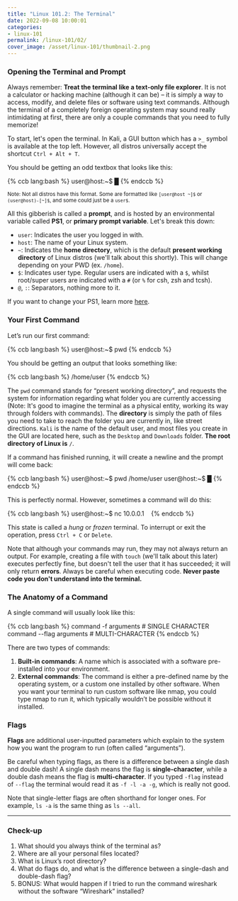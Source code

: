 ```yaml
---
title: "Linux 101.2: The Terminal"
date: 2022-09-08 10:00:01
categories:
- linux-101
permalink: /linux-101/02/
cover_image: /asset/linux-101/thumbnail-2.png
---
```


### Opening the Terminal and Prompt

Always remember: **Treat the terminal like a text-only file explorer**. It is not a calculator or hacking machine (although it can be) – it is simply a way to access, modify, and delete files or software using text commands. Although the terminal of a completely foreign operating system may sound really intimidating at first, there are only a couple commands that you need to fully memorize!

To start, let's open the terminal. In Kali, a GUI button which has a `>_` symbol is available at the top left. However, all distros universally accept the shortcut `Ctrl + Alt + T`.

You should be getting an odd textbox that looks like this:

{% ccb lang:bash %}
user@host:~$ █
{% endccb %}

<sub>Note: Not all distros have this format. Some are formatted like `[user@host ~]$` or `(user@host)-[~]$`, and some could just be a `user$`.</sub>

All this gibberish is called a **prompt**, and is hosted by an environmental variable called **PS1**, or **primary prompt variable**. Let's break this down:

- `user`: Indicates the user you logged in with.
- `host`: The name of your Linux system.
- `~`: Indicates the **home directory**, which is the default **present working directory** of Linux distros (we'll talk about this shortly). This will change depending on your PWD (ex. `/home`).
- `$`: Indicates user type. Regular users are indicated with a `$`, whilst root/super users are indicated with a `#` (or `%` for csh, zsh and tcsh).
- `@`, `:`: Separators, nothing more to it.

If you want to change your PS1, learn more [here](https://linuxconfig.org/bash-prompt-basics).

### Your First Command

Let’s run our first command:

{% ccb lang:bash %}
user@host:~$ pwd
{% endccb %}

You should be getting an output that looks something like:

{% ccb lang:bash %}
/home/user
{% endccb %}

The `pwd` command stands for “present working directory”, and requests the system for information regarding what folder you are currently accessing (Note: It's good to imagine the terminal as a physical entity, working its way through folders with commands). The **directory** is simply the path of files you need to take to reach the folder you are currently in, like street directions. `Kali` is the name of the default user, and most files you create in the GUI are located here, such as the `Desktop` and `Downloads` folder. **The root directory of Linux is** `/`.

If a command has finished running, it will create a newline and the prompt will come back:

{% ccb lang:bash %}
user@host:~$ pwd
/home/user
user@host:~$ █
{% endccb %}

This is perfectly normal. However, sometimes a command will do this:

{% ccb lang:bash %}
user@host:~$ nc 10.0.0.1
‎
‎
‎
{% endccb %}

This state is called a _hung_ or _frozen_ terminal. To interrupt or exit the operation, press `Ctrl + C` or `Delete`.

Note that although your commands may run, they may not always return an output. For example, creating a file with `touch` (we'll talk about this later) executes perfectly fine, but doesn't tell the user that it has succeeded; it will only return **errors**. Always be careful when executing code. **Never paste code you don't understand into the terminal.**

### The Anatomy of a Command

A single command will usually look like this:

{% ccb lang:bash %}
command -f arguments # SINGLE CHARACTER
command --flag arguments # MULTI-CHARACTER
{% endccb %}

There are two types of commands:

1. **Built-in commands**: A name which is associated with a software pre-installed into your environment.
2. **External commands**: The command is either a pre-defined name by the operating system, or a custom one installed by other software. When you want your terminal to run custom software like nmap, you could type nmap to run it, which typically wouldn’t be possible without it installed.

### Flags

**Flags** are additional user-inputted parameters which explain to the system how you want the program to run (often called “arguments”).

Be careful when typing flags, as there is a difference between a single dash and double dash! A single dash means the flag is **single-character**, while a double dash means the flag is **multi-character**. If you typed `-flag` instead of `--flag` the terminal would read it as `-f -l -a -g`, which is really not good.

Note that single-letter flags are often shorthand for longer ones. For example, `ls -a` is the same thing as `ls --all`.

***

### Check-up

1. What should you always think of the terminal as?
2. Where are all your personal files located?
3. What is Linux’s root directory?
4. What do flags do, and what is the difference between a single-dash and double-dash flag?
5. BONUS: What would happen if I tried to run the command  wireshark without the software “Wireshark” installed?
